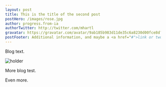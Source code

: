 ```yaml
---
layout: post
title: This is the title of the second post
postHero: /images/rose.jpg
author: progress.from-ia
authorTwitter: http://twitter.com/mhartl
gravatar: https://gravatar.com/avatar/9ab185b983d11de35c6a8230d00fce8d?s=150
postFooter: Additional information, and maybe a <a href="#">link or two</a>
---
```


Blog text. 

<img class="pull-left" src="http://via.placeholder.com/150" alt="holder">

More blog test.

Even more. 